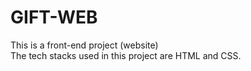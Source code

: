 # GIFT-WEB
This is a front-end project (website)
<br>
The tech stacks used in this project are HTML and CSS.
